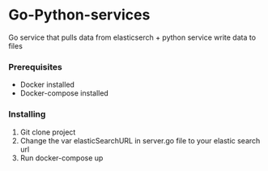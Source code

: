 # Go-Python-services
Go service that pulls data from elasticserch + python service write data to files

### Prerequisites

- Docker installed 
- Docker-compose installed

### Installing

1. Git clone project
2. Change the var elasticSearchURL in server.go file to your elastic search url
3. Run docker-compose up
